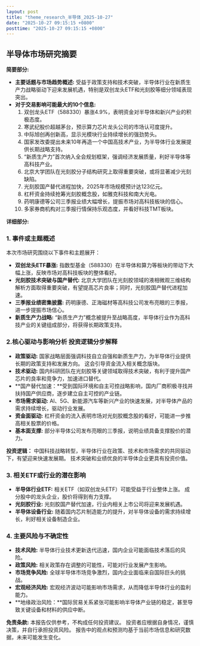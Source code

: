 ```yaml
---
layout: post
title: "theme_research_半导体_2025-10-27"
date: "2025-10-27 09:15:15 +0800"
posttime: "2025-10-27 09:15:15 +0800"
---
```


## 半导体市场研究摘要

**简要部分:**

*   **主要话题与市场趋势概述:** 受益于政策支持和技术突破，半导体行业在新质生产力战略驱动下迎来发展机遇，特别是双创龙头ETF和光刻胶等细分领域表现突出。
*   **对于交易影响可能最大的10个信息:**
    1.  双创龙头ETF（588330）暴涨4.9%，表明资金对半导体和新兴产业的积极态度。
    2.  寒武纪股价超越茅台，预示算力芯片龙头公司的市场认可度提升。
    3.  中际旭创再创新高，显示光模块行业持续增长的强劲势头。
    4.  国家发改委提出未来10年再造一个中国高技术产业，为半导体行业发展提供长期战略支持。
    5.  “新质生产力”首次纳入全会规划框架，强调经济发展质量，利好半导体等高科技产业。
    6.  北京大学团队在光刻胶分子结构研究上取得重要突破，或将显著减少光刻缺陷。
    7.  光刻胶国产替代进程加快，2025年市场规模预计达123亿元。
    8.  杠杆资金持续抢筹光刻胶概念股，如雅克科技和南大光电。
    9.  药明康德等公司三季报业绩大幅增长，提振市场对高科技板块的信心。
    10. 多家券商机构对三季报行情保持乐观态度，并看好科技TMT板块。

**详细部分:**

### 1. 事件或主题概述

本次市场研究围绕以下事件和主题展开：

*   **双创龙头ETF暴涨:** 指数型基金（588330）在半导体和算力等板块的带动下大幅上涨，反映市场对高科技板块的整体看好。
*   **光刻胶技术突破与国产替代:** 北京大学团队在光刻胶领域的液相微观三维结构解析方面取得重要突破，有望提高芯片良率；同时，光刻胶国产替代进程加速。
*   **三季报业绩密集披露:** 药明康德、正海磁材等高科技公司发布亮眼的三季报，进一步提振市场信心。
*   **新质生产力战略:** “新质生产力”概念被提升至战略高度，半导体行业作为高科技产业的关键组成部分，将获得长期政策支持。

### 2.核心驱动与影响分析 投资逻辑分步解释

*   **政策驱动:** 国家战略层面强调科技自立自强和新质生产力，为半导体行业提供长期的政策支持和发展方向。 这会引导资金流入相关概念版块。
*   **技术驱动:** 国内科研团队在光刻胶等关键领域取得技术突破，有利于提升国产芯片的良率和竞争力，加速进口替代。
*   **国产替代加速：**受到国际环境和自主可控战略影响，国内厂商积极寻找并扶持国产供应商，逐步建立自主可控的产业链。
*   **市场需求驱动:** AI、5G、新能源汽车等新兴产业的快速发展，对半导体产品的需求持续增长，驱动行业发展。
*   **资金面驱动:** 杠杆资金的流入表明市场对光刻胶概念股的看好，可能进一步推高相关股票的价格。
*   **基本面支撑:** 部分半导体公司发布亮眼的三季报，说明业绩具备支撑股价的潜力。

**投资逻辑：** 中国科技战略转型，半导体行业在政策、技术和市场需求的共同驱动下，有望迎来快速发展期。 技术突破和业绩优良的半导体企业更具有投资价值。

### 3. 相关ETF或行业的潜在影响

*   **半导体行业ETF:** 相关ETF（如双创龙头ETF）可能受益于行业整体上涨。 成分股中的龙头企业，股价将得到有力支撑。
*   **光刻胶行业:** 光刻胶国产替代加速，行业内相关上市公司将迎来发展机遇。
*   **半导体设备行业:** 随着国内芯片制造能力的提升，对半导体设备的需求持续增长，利好相关设备制造企业。

### 4. 主要风险与不确定性

*   **技术风险:** 半导体行业技术更新迭代迅速，国内企业可能面临技术落后的风险。
*   **政策风险:** 相关政策存在调整的可能性，可能对行业发展产生影响。
*   **市场竞争风险:** 全球半导体市场竞争激烈，国内企业面临来自国际巨头的挑战。
*   **宏观经济风险:** 宏观经济波动可能影响市场需求，从而降低半导体行业的盈利能力。
*   **地缘政治风险：**国际贸易关系紧张可能影响半导体产业链的稳定，甚至导致关键设备和材料的供应中断。

**免责条款:** 本报告仅供参考，不构成任何投资建议。 投资者应根据自身情况，谨慎决策，并自行承担投资风险。 报告中的观点和预测均基于当前市场信息和研究数据，未来可能发生变化。